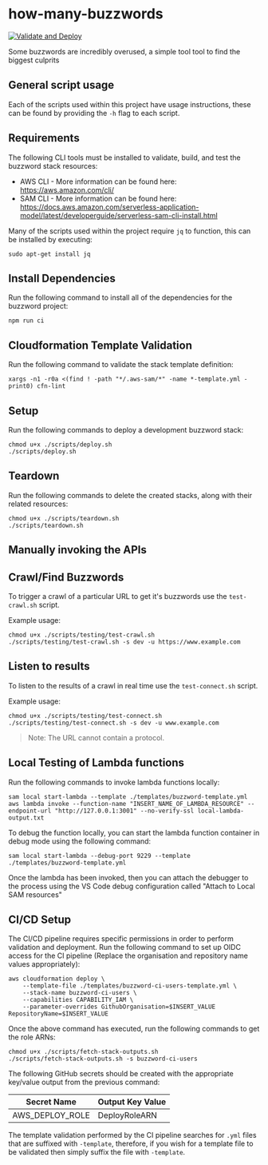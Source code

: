 # how-many-buzzwords

[![Validate and Deploy](https://github.com/ashley-evans/how-many-buzzwords/actions/workflows/ci.yml/badge.svg?branch=master)](https://github.com/ashley-evans/how-many-buzzwords/actions/workflows/ci.yml)

Some buzzwords are incredibly overused, a simple tool tool to find the biggest culprits

## General script usage

Each of the scripts used within this project have usage instructions, these can be found by providing the `-h` flag to each script.

## Requirements

The following CLI tools must be installed to validate, build, and test the buzzword stack resources:
- AWS CLI - More information can be found here: https://aws.amazon.com/cli/
- SAM CLI - More information can be found here: https://docs.aws.amazon.com/serverless-application-model/latest/developerguide/serverless-sam-cli-install.html

Many of the scripts used within the project require `jq` to function, this can be installed by executing:
```shell
sudo apt-get install jq
```

## Install Dependencies

Run the following command to install all of the dependencies for the buzzword project:
```shell
npm run ci
```

## Cloudformation Template Validation

Run the following command to validate the stack template definition:
```shell
xargs -n1 -r0a <(find ! -path "*/.aws-sam/*" -name *-template.yml -print0) cfn-lint
```

## Setup

Run the following commands to deploy a development buzzword stack:
```shell
chmod u+x ./scripts/deploy.sh
./scripts/deploy.sh
```

## Teardown

Run the following commands to delete the created stacks, along with their related resources:
```shell
chmod u+x ./scripts/teardown.sh
./scripts/teardown.sh
```

## Manually invoking the APIs

## Crawl/Find Buzzwords

To trigger a crawl of a particular URL to get it's buzzwords use the `test-crawl.sh` script. 

Example usage:
```shell
chmod u+x ./scripts/testing/test-crawl.sh
./scripts/testing/test-crawl.sh -s dev -u https://www.example.com
```

## Listen to results

To listen to the results of a crawl in real time use the `test-connect.sh` script.

Example usage:
```shell
chmod u+x ./scripts/testing/test-connect.sh
./scripts/testing/test-connect.sh -s dev -u www.example.com
```
> Note: The URL cannot contain a protocol.

## Local Testing of Lambda functions

Run the following commands to invoke lambda functions locally:
```shell
sam local start-lambda --template ./templates/buzzword-template.yml
aws lambda invoke --function-name "INSERT_NAME_OF_LAMBDA_RESOURCE" --endpoint-url "http://127.0.0.1:3001" --no-verify-ssl local-lambda-output.txt
```

To debug the function locally, you can start the lambda function container in debug mode using the following command:
```shell
sam local start-lambda --debug-port 9229 --template ./templates/buzzword-template.yml 
```

Once the lambda has been invoked, then you can attach the debugger to the process using the VS Code debug configuration called "Attach to Local SAM resources"

## CI/CD Setup

The CI/CD pipeline requires specific permissions in order to perform validation and deployment. Run the following command to set up OIDC access for the CI pipeline (Replace the organisation and repository name values appropriately):
```shell
aws cloudformation deploy \
    --template-file ./templates/buzzword-ci-users-template.yml \
    --stack-name buzzword-ci-users \
    --capabilities CAPABILITY_IAM \
    --parameter-overrides GithubOrganisation=$INSERT_VALUE RepositoryName=$INSERT_VALUE
```

Once the above command has executed, run the following commands to get the role ARNs:
```shell
chmod u+x ./scripts/fetch-stack-outputs.sh
./scripts/fetch-stack-outputs.sh -s buzzword-ci-users
```

The following GitHub secrets should be created with the appropriate key/value output from the previous command:

| Secret Name     | Output Key Value |
| --------------- | ---------------- |
| AWS_DEPLOY_ROLE | DeployRoleARN    |

The template validation performed by the CI pipeline searches for `.yml` files that are suffixed with `-template`, therefore, if you wish for a template file to be validated then simply suffix the file with `-template`.
